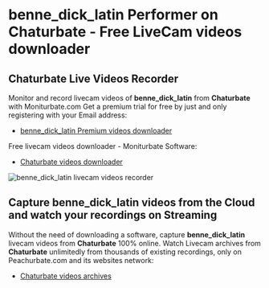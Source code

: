 # benne_dick_latin Performer on Chaturbate - Free LiveCam videos downloader

## Chaturbate Live Videos Recorder

Monitor and record livecam videos of **benne_dick_latin** from **Chaturbate** with Moniturbate.com
Get a premium trial for free by just and only registering with your Email address:
* [benne_dick_latin Premium videos downloader](https://moniturbate.com/request-demo-licence-key.html)

Free livecam videos downloader - Moniturbate Software:
* [Chaturbate videos downloader](https://moniturbate.com/moniturbate-download-software.html)

![benne_dick_latin livecam videos recorder](https://peachurnet.com/templates/moniturbate-software.png)


## Capture benne_dick_latin videos from the Cloud and watch your recordings on Streaming

Without the need of downloading a software, capture **benne_dick_latin** livecam videos from **Chaturbate** 100% online.
Watch Livecam archives from **Chaturbate** unlimitedly from thousands of existing recordings, only on Peachurbate.com and its websites network:
* [Chaturbate videos archives](https://peachurnet.com/)